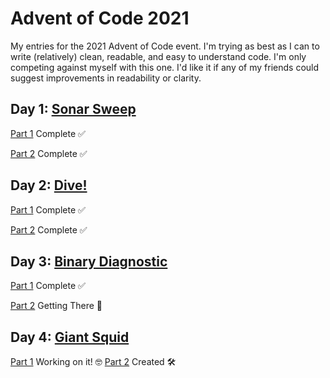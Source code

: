 
# Advent of Code 2021

My entries for the 2021 Advent of Code event. I'm trying as best as I can to write (relatively) clean, readable, and easy to understand code. I'm only competing against myself with this one. I'd like it if any of my friends could suggest improvements in readability or clarity.

## Day 1: [Sonar Sweep](https://adventofcode.com/2021/day/1)

[Part 1](https://github.com/LukeMitchellWood/AOC2021-bookish-pancake/blob/main/01-sonar-sweep/part-1/index.js) Complete ✅

[Part 2](https://github.com/LukeMitchellWood/AOC2021-bookish-pancake/tree/main/01-sonar-sweep/part-2) Complete ✅

## Day 2: [Dive!](https://adventofcode.com/2021/day/2)

[Part 1](https://github.com/LukeMitchellWood/AOC2021-bookish-pancake/blob/main/02-dive/part-1/index.js) Complete ✅

[Part 2](https://github.com/LukeMitchellWood/AOC2021-bookish-pancake/blob/main/02-dive/part-2/index.js) Complete ✅

## Day 3: [Binary Diagnostic](https://adventofcode.com/2021/day/3)

[Part 1](https://github.com/LukeMitchellWood/AOC2021-bookish-pancake/blob/main/03-binary-diagnostic/part-1/index.js) Complete ✅

[Part 2](https://github.com/LukeMitchellWood/AOC2021-bookish-pancake/blob/main/03-binary-diagnostic/part-2/index%20.js) Getting There 🤞

## Day 4: [Giant Squid](https://adventofcode.com/2021/day/4)
[Part 1](https://github.com/LukeMitchellWood/AOC2021-bookish-pancake/blob/main/04-giant-squid/part-1/index.js) Working on it! 🤓
[Part 2](https://github.com/LukeMitchellWood/AOC2021-bookish-pancake/blob/main/04-giant-squid/part-2/index.js) Created 🛠
